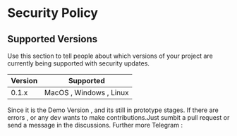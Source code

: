 # Security Policy

## Supported Versions

Use this section to tell people about which versions of your project are
currently being supported with security updates.

| Version | Supported          |
| ------- | ------------------ |
| 0.1.x   | MacOS , Windows , Linux


Since it is the Demo Version , and its still in prototype stages. If there are errors , or any dev wants to make contributions.Just sumbit a pull request or send a message in the discussions. Further more 
Telegram : [
](https://t.me/MrMiyahgi)
